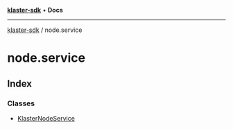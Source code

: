 [**klaster-sdk**](../README.md) • **Docs**

***

[klaster-sdk](../README.md) / node.service

# node.service

## Index

### Classes

- [KlasterNodeService](classes/KlasterNodeService.md)
